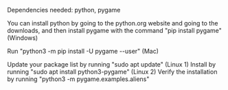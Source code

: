 Dependencies needed: python, pygame

You can install python by going to the python.org website and going to the downloads, and then install pygame with the command "pip install pygame" (Windows)



Run "python3 -m pip install -U pygame --user" (Mac)


Update your package list by running "sudo apt update" (Linux 1)
Install by running "sudo apt install python3-pygame" (Linux 2)
Verify the installation by running "python3 -m pygame.examples.aliens"
